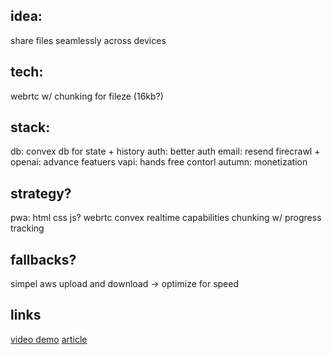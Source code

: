 ## idea:  

share files seamlessly across devices 

## tech: 

webrtc w/ chunking for fileze (16kb?)

## stack: 

db: convex db for state + history
auth: better auth 
email: resend 
firecrawl + openai: advance featuers 
vapi: hands free contorl 
autumn: monetization


## strategy?

pwa: html css js?
webrtc
convex realtime capabilities
chunking w/ progress tracking

## fallbacks?

simpel aws upload and download -> optimize for speed

## links 

[video demo](https://youtu.be/TRAZqD1_YXw?si=CwfqUARdNc4IpEyN)
[article](https://www.fullstack.com/labs/resources/blog/creating-a-simple-file-transfer-webrtc-react-web-application)